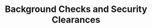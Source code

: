 ---
title: Background Checks and Security Clearances
year:
description: Guidance on the process of getting a security clearance, the background investigation process, the types of clearances, and what occurs in the interim.
external_url: www.gogovernment.org/application-process/background-checks-and-security-clearances/
content_tags:
type: link
filters: cybersecurity na-branded-offering na-audience
---